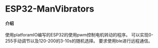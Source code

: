 # ESP32-ManVibrators

#### 介绍
使用platforamIO编写的ESP32的使用pwm控制电机转动的程序。
可以实现0-255手动调节以及120-200的3-10s的随机选择。
要求使用ble进行远程通信。

